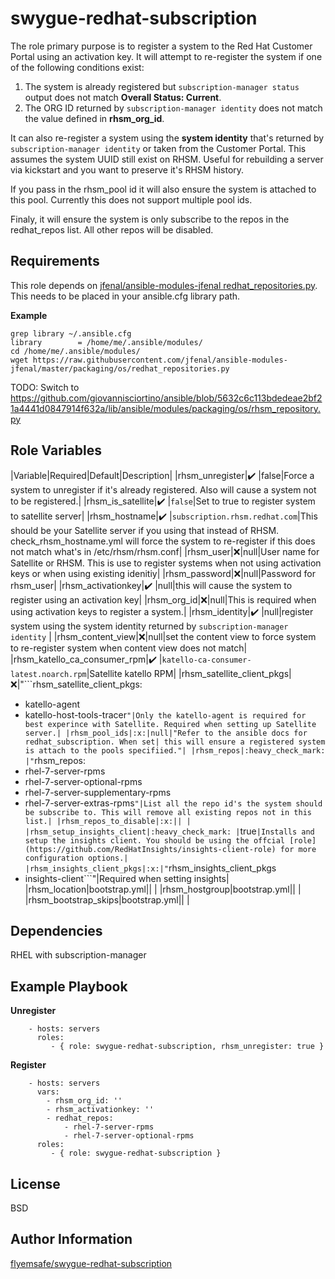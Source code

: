 swygue-redhat-subscription
==========================

The role primary purpose is to register a system to the Red Hat Customer Portal using an activation key. It will attempt to re-register the system if one of the following conditions exist:

 1. The system is already registered but ```subscription-manager status``` output does not match **Overall Status: Current**.
 2. The ORG ID returned by  ```subscription-manager identity``` does not match the value defined in **rhsm_org_id**.

It can also re-register a system using the **system identity** that's returned by ```subscription-manager identity``` or taken from the Customer Portal. This assumes the system UUID still exist on RHSM. Useful for rebuilding a server via kickstart and you want to preserve it's RHSM history.

If you pass in the rhsm_pool id it will also ensure the system is attached to this pool. Currently this does not support multiple pool ids.

Finaly, it will ensure the system is only subscribe to the repos in the redhat_repos list. All other repos will be disabled.

Requirements
------------

This role depends on [jfenal/ansible-modules-jfenal redhat_repositories.py](https://raw.githubusercontent.com/jfenal/ansible-modules-jfenal/master/packaging/os/redhat_repositories.py). This needs to be placed in your ansible.cfg library path.

**Example**
```
grep library ~/.ansible.cfg
library        = /home/me/.ansible/modules/
cd /home/me/.ansible/modules/
wget https://raw.githubusercontent.com/jfenal/ansible-modules-jfenal/master/packaging/os/redhat_repositories.py
```
TODO: Switch to https://github.com/giovannisciortino/ansible/blob/5632c6c113bdedeae2bf21a4441d0847914f632a/lib/ansible/modules/packaging/os/rhsm_repository.py

Role Variables
--------------
|Variable|Required|Default|Description|
|rhsm_unregister|:heavy_check_mark: |false|Force a system to unregister if it's already registered. Also will cause a system not to be registered.|
|rhsm_is_satellite|:heavy_check_mark: |```false```|Set to true to register system to satellite server|
|rhsm_hostname|:heavy_check_mark: |```subscription.rhsm.redhat.com```|This should be your Satellite server if you using that instead of RHSM. check_rhsm_hostname.yml will force the system to re-register if this does not match what's in /etc/rhsm/rhsm.conf|
|rhsm_user|:x:|null|User name for Satellite or RHSM. This is use to register systems when not using activation keys or when using existing idenitiy|
|rhsm_password|:x:|null|Password for rhsm_user|
|rhsm_activationkey|:heavy_check_mark: |null|this will cause the system to register using an activation key|
|rhsm_org_id|:x:|null|This is required when using activation keys to register a system.|
|rhsm_identity|:heavy_check_mark: |null|register system using the system identity returned by ```subscription-manager identity``` |
|rhsm_content_view|:x:|null|set the content view to force system to re-register system when content view does not match|
|rhsm_katello_ca_consumer_rpm|:heavy_check_mark: |```katello-ca-consumer-latest.noarch.rpm```|Satellite katello RPM|
|rhsm_satellite_client_pkgs|:x:|"```rhsm_satellite_client_pkgs:
  - katello-agent
  - katello-host-tools-tracer```"|Only the katello-agent is required for best experince with Satellite. Required when setting up Satellite server.|
|rhsm_pool_ids|:x:|null|"Refer to the ansible docs for redhat_subscription. When set| this will ensure a registered system is attach to the pools specifiied."|
|rhsm_repos|:heavy_check_mark: |"```rhsm_repos:
  - rhel-7-server-rpms
  - rhel-7-server-optional-rpms
  - rhel-7-server-supplementary-rpms
  - rhel-7-server-extras-rpms```"|List all the repo id's the system should be subscribe to. This will remove all existing repos not in this list.|
|rhsm_repos_to_disable|:x:|| |
|rhsm_setup_insights_client|:heavy_check_mark: |```true```|Installs and setup the insights client. You should be using the offcial [role](https://github.com/RedHatInsights/insights-client-role) for more configuration options.|
|rhsm_insights_client_pkgs|:x:|"```rhsm_insights_client_pkgs
 - insights-client```"|Required when setting insights|
|rhsm_location|bootstrap.yml|| |
|rhsm_hostgroup|bootstrap.yml|| |
|rhsm_bootstrap_skips|bootstrap.yml|| |


Dependencies
------------

RHEL with subscription-manager

Example Playbook
----------------

**Unregister**
```
    - hosts: servers
      roles:
         - { role: swygue-redhat-subscription, rhsm_unregister: true }
```

**Register**
```
    - hosts: servers
      vars:
        - rhsm_org_id: ''
        - rhsm_activationkey: ''
        - redhat_repos:
            - rhel-7-server-rpms
            - rhel-7-server-optional-rpms
      roles:
         - { role: swygue-redhat-subscription }
```

License
-------

BSD

Author Information
------------------
[flyemsafe/swygue-redhat-subscription](https://github.com/flyemsafe/swygue-redhat-subscription)
